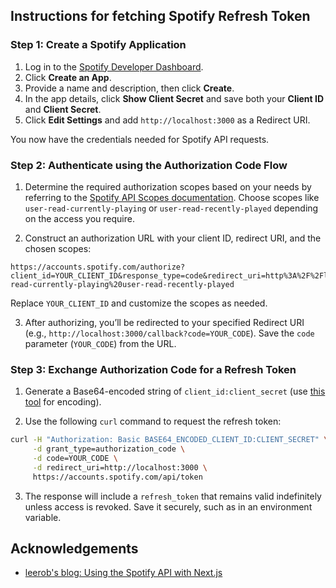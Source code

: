 ## Instructions for fetching Spotify Refresh Token

### Step 1: Create a Spotify Application

1. Log in to the [Spotify Developer Dashboard](https://developer.spotify.com/dashboard).
2. Click **Create an App**.
3. Provide a name and description, then click **Create**.
4. In the app details, click **Show Client Secret** and save both your **Client ID** and **Client Secret**.
5. Click **Edit Settings** and add `http://localhost:3000` as a Redirect URI.

You now have the credentials needed for Spotify API requests.

### Step 2: Authenticate using the Authorization Code Flow

1. Determine the required authorization scopes based on your needs by referring to the [Spotify API Scopes documentation](https://developer.spotify.com/documentation/web-api/concepts/scopes). Choose scopes like `user-read-currently-playing` or `user-read-recently-played` depending on the access you require.

2. Construct an authorization URL with your client ID, redirect URI, and the chosen scopes:

```
https://accounts.spotify.com/authorize?client_id=YOUR_CLIENT_ID&response_type=code&redirect_uri=http%3A%2F%2Flocalhost:3000&scope=user-read-currently-playing%20user-read-recently-played
```

Replace `YOUR_CLIENT_ID` and customize the scopes as needed.

3. After authorizing, you’ll be redirected to your specified Redirect URI (e.g., `http://localhost:3000/callback?code=YOUR_CODE`). Save the `code` parameter (`YOUR_CODE`) from the URL.

### Step 3: Exchange Authorization Code for a Refresh Token

1. Generate a Base64-encoded string of `client_id:client_secret` (use [this tool](https://www.base64encode.org/) for encoding).

2. Use the following `curl` command to request the refresh token:

```bash
curl -H "Authorization: Basic BASE64_ENCODED_CLIENT_ID:CLIENT_SECRET" \
     -d grant_type=authorization_code \
     -d code=YOUR_CODE \
     -d redirect_uri=http://localhost:3000 \
     https://accounts.spotify.com/api/token
```

3. The response will include a `refresh_token` that remains valid indefinitely unless access is revoked. Save it securely, such as in an environment variable.

## Acknowledgements
- [leerob's blog: Using the Spotify API with Next.js](https://leerob.io/blog/spotify-api-nextjs)
